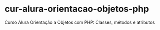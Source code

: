 # cur-alura-orientacao-objetos-php
Curso Alura Orientação a Objetos com PHP: Classes, métodos e atributos
